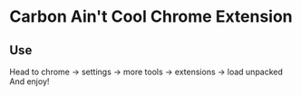 # Carbon Ain't Cool Chrome Extension

## Use

Head to chrome -> settings -> more tools -> extensions -> load unpacked
And enjoy!

